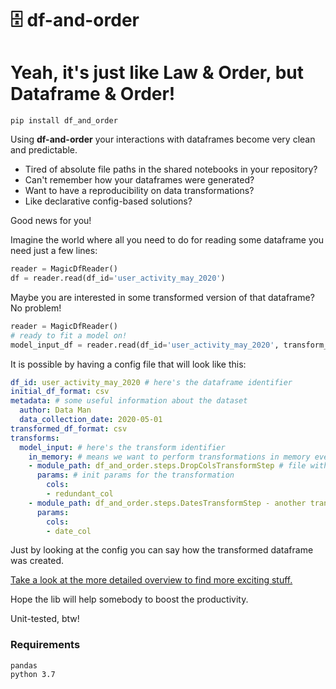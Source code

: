 # 🗄️ df-and-order 
# Yeah, it's just like Law & Order, but Dataframe & Order!

```
pip install df_and_order
```

Using **df-and-order** your interactions with dataframes become very clean and predictable.

- Tired of absolute file paths in the shared notebooks in your repository?
- Can't remember how your dataframes were generated?
- Want to have a reproducibility on data transformations?
- Like declarative config-based solutions?

Good news for you!

Imagine the world where all you need to do for reading some dataframe you need just a few lines:

```python
reader = MagicDfReader()
df = reader.read(df_id='user_activity_may_2020')
```

Maybe you are interested in some transformed version of that dataframe? No problem!

```python
reader = MagicDfReader()
# ready to fit a model on!
model_input_df = reader.read(df_id='user_activity_may_2020', transform_id='model_input')
```

It is possible by having a config file that will look like this:
```yaml
df_id: user_activity_may_2020 # here's the dataframe identifier
initial_df_format: csv
metadata: # some useful information about the dataset
  author: Data Man
  data_collection_date: 2020-05-01
transformed_df_format: csv
transforms:
  model_input: # here's the transform identifier
    in_memory: # means we want to perform transformations in memory every time we calling it, permanent transforms are supported as well
    - module_path: df_and_order.steps.DropColsTransformStep # file with the transformation's code
      params: # init params for the transformation
        cols:
        - redundant_col
    - module_path: df_and_order.steps.DatesTransformStep - another transformation
      params:
        cols:
        - date_col
```

Just by looking at the config you can say how the transformed dataframe was created.

[Take a look at the more detailed overview to find more exciting stuff.](https://github.com/ityutin/df-and-order/blob/master/examples/How-To.ipynb)

Hope the lib will help somebody to boost the productivity.

Unit-tested, btw!

### Requirements
```
pandas
python 3.7
``` 
